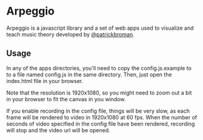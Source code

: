 # Arpeggio

Arpeggio is a javascript library and a set of web apps used to visualize and teach music theory developed by [@patrickbroman].

## Usage

In any of the apps directories, you'll need to copy the config.js.example to to a file named config.js in the same directory. Then, just open the index.html file in your browser.

Note that the resolution is 1920x1080, so you might need to zoom out a bit in your browser to fit the canvas in you window.

If you enable recording in the config file, things will be very slow, as each frame will be rendered to video in 1920x1080 at 60 fps. When the number of seconds of video specified in the config file have been rendered, recording will stop and the video url will be opened. 

[@patrickbroman]: <https://twitter.com/patrickbroman>
